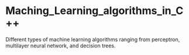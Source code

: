 # Maching_Learning_algorithms_in_C++
Different types of machine learning algorithms ranging from perceptron, multilayer neural network, and decision trees.

